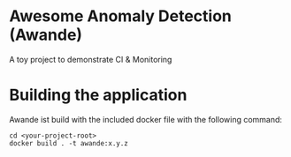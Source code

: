 # Awesome Anomaly Detection (Awande)
A toy project to demonstrate CI & Monitoring

# Building the application
Awande ist build with the included docker file with the following command:

    cd <your-project-root>
    docker build . -t awande:x.y.z